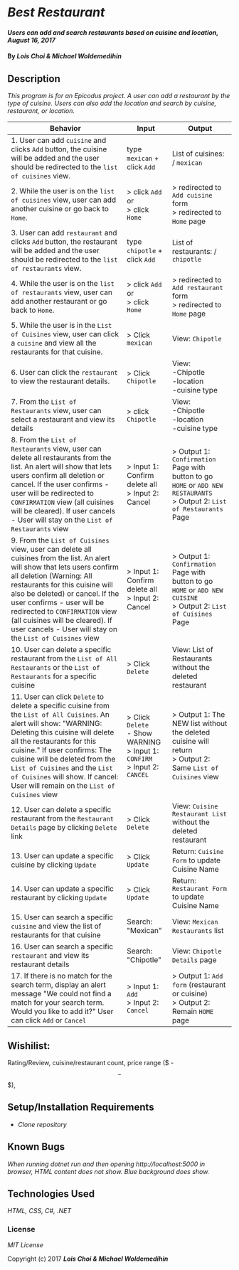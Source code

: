 # _Best Restaurant_

#### _Users can add and search restaurants based on cuisine and location, August 16, 2017_

#### By _**Lois Choi & Michael Woldemedihin**_

## Description

_This program is for an Epicodus project. A user can add a restaurant by the type of cuisine. Users can also add the location and search by cuisine, restaurant, or location._

| Behavior  | Input  | Output  |
|---|---|---|
| 1. User can add `cuisine` and clicks `Add` button, the cuisine will be added and the user should be redirected to the `list of cuisines` view. | type `mexican` + click `Add` |   List of cuisines: / `mexican` |
| 2. While the user is on the `list of cuisines` view, user can add another cuisine or go back to `Home`. | > click `Add` or <br> > click `Home` |> redirected to `Add cuisine` form <br> > redirected to `Home` page|
| 3. User can add `restaurant` and clicks `Add` button, the restaurant will be added and the user should be redirected to the `list of restaurants` view. | type `chipotle` + click `Add` |   List of restaurants: / `chipotle` |
| 4. While the user is on the `list of restaurants` view, user can add another restaurant or go back to `Home`. | > click `Add` or <br> > click `Home` |> redirected to `Add restaurant` form <br> > redirected to `Home` page|
| 5. While the user is in the `List of Cuisines` view, user can click a `cuisine` and view all the restaurants for that cuisine. | > Click `mexican` |  View: `Chipotle` |
| 6. User can click the `restaurant` to view the restaurant details. | > Click `Chipotle` |  View: <br> -Chipotle<br> -location<br> -cuisine type |
| 7. From the `List of Restaurants` view, user can select a restaurant and view its details| > click `Chipotle` | View: <br> -Chipotle<br> -location<br> -cuisine type|
| 8. From the `List of Restaurants` view, user can delete all restaurants from the list. An alert will show that lets users confirm all deletion or cancel. If the user confirms - user will be redirected to `CONFIRMATION` view (all cuisines will be cleared). If user cancels - User will stay on the `List of Restaurants` view | > Input 1: Confirm delete all <br> > Input 2: Cancel | > Output 1: `Confirmation` Page with button to go `HOME` or `ADD NEW RESTAURANTS` <br> > Output 2: `List of Restaurants` Page|
| 9. From the `List of Cuisines` view, user can delete all cuisines from the list. An alert will show that lets users confirm all deletion (Warning: All restaurants for this cuisine will also be deleted) or cancel. If the user confirms - user will be redirected to `CONFIRMATION` view (all cuisines will be cleared). If user cancels - User will stay on the `List of Cuisines` view | > Input 1: Confirm delete all <br> > Input 2: Cancel | > Output 1: `Confirmation` Page with button to go `HOME` or `ADD NEW CUISINE` <br> > Output 2: `List of Cuisines` Page|
| 10. User can delete a specific restaurant from the `List of All Restaurants` or the `List of Restaurants` for a specific cuisine | > Click `Delete` | View: List of Restaurants without the deleted restaurant |
| 11. User can click `Delete` to delete a specific cuisine from the `List of All Cuisines`. An alert will show: "WARNING: Deleting this cuisine will delete all the restaurants for this cuisine." If user confirms: The cuisine will be deleted from the `List of Cuisines` and the `List of Cuisines` will show. If cancel: User will remain on the `List of Cuisines` view | > Click `Delete` <br> - Show WARNING <br> > Input 1: `CONFIRM` <br> > Input 2: `CANCEL` | > Output 1: The NEW list without the deleted cuisine will return <br> > Output 2: Same `List of Cuisines` view |
| 12. User can delete a specific restaurant from the `Restaurant Details` page by clicking `Delete` link | > Click `Delete` | View: `Cuisine Restaurant List` without the deleted restaurant |
| 13. User can update a specific cuisine by clicking `Update`| > Click `Update` | Return: `Cuisine Form` to update Cuisine Name |
| 14. User can update a specific restaurant by clicking `Update`| > Click `Update` | Return: `Restaurant Form` to update Cuisine Name |
| 15. User can search a specific `cuisine` and view the list of restaurants for that cuisine | Search: "Mexican" | View: `Mexican Restaurants` list |
| 16. User can search a specific `restaurant` and view its restaurant details | Search: "Chipotle" | View: `Chipotle Details` page |
| 17. If there is no match for the search term, display an alert message "We could not find a match for your search term. Would you like to add it?" User can click `Add` or `Cancel` | > Input 1: `Add` <br> > Input 2: `Cancel`| > Output 1: `Add form` (restaurant or cuisine) <br> > Output 2: Remain `HOME` page  |

## Wishilist:
Rating/Review, cuisine/restaurant count, price range ($ - $$ - $$$),

## Setup/Installation Requirements

* _Clone repository_

## Known Bugs

_When running dotnet run and then opening http://localhost:5000 in browser, HTML content does not show. Blue background does show._

## Technologies Used

_HTML, CSS, C#, .NET_

### License

*MIT License*

Copyright (c) 2017 **_Lois Choi & Michael Woldemedihin_**
